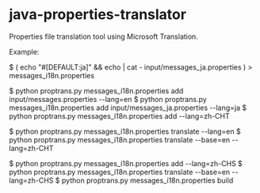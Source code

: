 # java-properties-translator

Properties file translation tool using Microsoft Translation.


Example:

$ ( echo "#[DEFAULT:ja]" && echo | cat - input/messages_ja.properties ) > messages_i18n.properties

$ python proptrans.py messages_i18n.properties add input/messages.properties --lang=en
$ python proptrans.py messages_i18n.properties add input/messages_ja.properties --lang=ja
$ python proptrans.py messages_i18n.properties add --lang=zh-CHT

$ python proptrans.py messages_i18n.properties translate --lang=en
$ python proptrans.py messages_i18n.properties translate --base=en --lang=zh-CHT

$ python proptrans.py messages_i18n.properties add --lang=zh-CHS
$ python proptrans.py messages_i18n.properties translate --base=en --lang=zh-CHS
$ python proptrans.py messages_i18n.properties build


